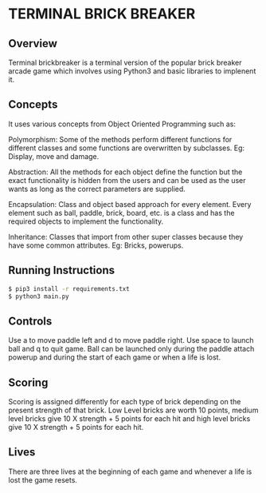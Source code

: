 # **TERMINAL BRICK BREAKER**

## **Overview**

Terminal brickbreaker is a terminal version of the popular brick breaker arcade game which involves using Python3 and basic libraries to implenent it.

## **Concepts**

It uses various concepts from Object Oriented Programming such as:

Polymorphism: Some of the methods perform different functions for different classes and some functions are overwritten by subclasses. Eg: Display, move and damage.

Abstraction: All the methods for each object define the function but the exact functionality is hidden from the users and can be used as the user wants as long as the correct parameters are supplied.

Encapsulation: Class and object based approach for every element. Every element such as ball, paddle, brick, board, etc. is a class and has the required objects to implement the functionality.

Inheritance: Classes that import from other super classes because they have some common attributes. Eg: Bricks, powerups.

## **Running Instructions**

```bash
$ pip3 install -r requirements.txt
$ python3 main.py
```

## **Controls**

Use a to move paddle left and d to move paddle right. Use space to launch ball and q to quit game. Ball can be launched only during the paddle attach powerup and during the start of each game or when a life is lost.

## **Scoring**

Scoring is assigned differently for each type of brick depending on the present strength of that brick. Low Level bricks are worth 10 points, medium level bricks give 10 X strength + 5 points for each hit and high level bricks give 10 X strength + 5 points for each hit.

## **Lives**

There are three lives at the beginning of each game and whenever a life is lost the game resets.
